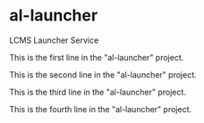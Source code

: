# al-launcher
LCMS Launcher Service

This is the first line in the "al-launcher" project.

This is the second line in the "al-launcher" project.

This is the third line in the "al-launcher" project.

This is the fourth line in the "al-launcher" project.

